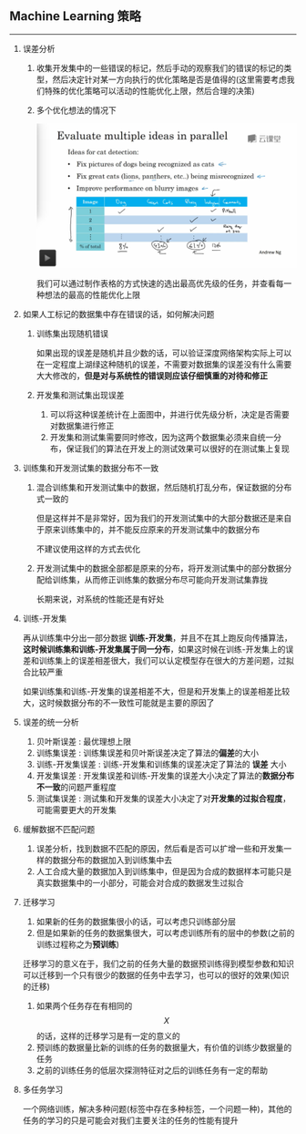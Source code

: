 ## Machine Learning 策略

---

1. 误差分析

   1. 收集开发集中的一些错误的标记，然后手动的观察我们的错误的标记的类型，然后决定针对某一方向执行的优化策略是否是值得的(这里需要考虑我们特殊的优化策略可以活动的性能优化上限，然后合理的决策)

   2. 多个优化想法的情况下

      ![](../photo/误差分析.png)

      我们可以通过制作表格的方式快速的选出最高优先级的任务，并查看每一种想法的最高的性能优化上限

2. 如果人工标记的数据集中存在错误的话，如何解决问题

   1. 训练集出现随机错误

      如果出现的误差是随机并且少数的话，可以验证深度网络架构实际上可以在一定程度上湖绿这种随机的误差，不需要对数据集的误差没有什么需要大大修改的，**但是对与系统性的错误则应该仔细慎重的对待和修正**

   2. 开发集和测试集出现误差

      1. 可以将这种误差统计在上面图中，并进行优先级分析，决定是否需要对数据集进行修正
      2. 开发集和测试集需要同时修改，因为这两个数据集必须来自统一分布，保证我们的算法在开发上的测试效果可以很好的在测试集上复现

3. 训练集和开发测试集的数据分布不一致

   1. 混合训练集和开发测试集中的数据，然后随机打乱分布，保证数据的分布式一致的

      但是这样并不是非常好，因为我们的开发测试集中的大部分数据还是来自于原来训练集中的，并不能反应原来的开发测试集中的数据分布

      不建议使用这样的方式去优化

   2. 开发测试集中的数据全部都是原来的分布，将开发测试集中的部分数据分配给训练集，从而修正训练集的数据分布尽可能向开发测试集靠拢

      长期来说，对系统的性能还是有好处

4. 训练-开发集

   再从训练集中分出一部分数据 **训练-开发集**，并且不在其上跑反向传播算法，**这时候训练集和训练-开发集属于同一分布**，如果这时候在训练-开发集上的误差和训练集上的误差相差很大，我们可以认定模型存在很大的方差问题，过拟合比较严重

   如果训练集和训练-开发集的误差相差不大，但是和开发集上的误差相差比较大，这时候数据分布的不一致性可能就是主要的原因了

5. 误差的统一分析

   1. 贝叶斯误差 : 最优理想上限
   2. 训练集误差 : 训练集误差和贝叶斯误差决定了算法的**偏差**的大小
   3. 训练-开发集误差 : 训练-开发集和训练集的误差决定了算法的 **误差** 大小
   4. 开发集误差 : 开发集误差和训练-开发集的误差大小决定了算法的**数据分布不一致**的问题严重程度
   5. 测试集误差 : 测试集和开发集的误差大小决定了对**开发集的过拟合程度**，可能需要更大的开发集

6. 缓解数据不匹配问题

   1. 误差分析，找到数据不匹配的原因，然后看是否可以扩增一些和开发集一样的数据分布的数据加入到训练集中去
   2. 人工合成大量的数据加入到训练集中，但是因为合成的数据样本可能只是真实数据集中的一小部分，可能会对合成的数据发生过拟合

7. 迁移学习

   1. 如果新的任务的数据集很小的话，可以考虑只训练部分层
   2. 但是如果新的任务的数据集很大，可以考虑训练所有的层中的参数(之前的训练过程称之为**预训练**)

   迁移学习的意义在于，我们之前的任务大量的数据预训练得到模型参数和知识可以迁移到一个只有很少的数据的任务中去学习，也可以的很好的效果(知识的迁移)

   1. 如果两个任务存在有相同的 $$X$$ 的话，这样的迁移学习是有一定的意义的
   2. 预训练的数据量比新的训练的任务的数据量大，有价值的训练少数据量的任务
   3. 之前的训练任务的低层次探测特征对之后的训练任务有一定的帮助

8. 多任务学习

   一个网络训练，解决多种问题(标签中存在多种标签，一个问题一种)，其他的任务的学习的只是可能会对我们主要关注的任务的性能有提升